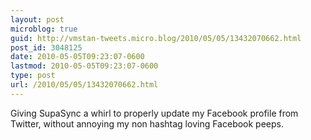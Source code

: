 ```yaml
---
layout: post
microblog: true
guid: http://vmstan-tweets.micro.blog/2010/05/05/13432070662.html
post_id: 3048125
date: 2010-05-05T09:23:07-0600
lastmod: 2010-05-05T09:23:07-0600
type: post
url: /2010/05/05/13432070662.html
---
```

Giving SupaSync a whirl to properly update my Facebook profile from Twitter, without annoying my non hashtag loving Facebook peeps.

